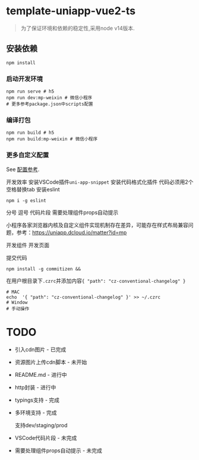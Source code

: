 # template-uniapp-vue2-ts

> 为了保证环境和依赖的稳定性,采用node v14版本.
## 安装依赖
```
npm install
```

### 启动开发环境
```
npm run serve # h5
npm run dev:mp-weixin # 微信小程序
# 更多参考package.json中scripts配置
```

### 编译打包
```
npm run build # h5
npm run build:mp-weixin # 微信小程序
```

### 更多自定义配置
See [配置参考](https://cli.vuejs.org/config/).

开发效率
安装VSCode插件`uni-app-snippet`
安装代码格式化插件
代码必须用2个空格替换tab
安装eslint
```shell
npm i -g eslint
```
分号
逗号
代码片段
需要处理组件props自动提示

小程序各家浏览器内核及自定义组件实现机制存在差异，可能存在样式布局兼容问题，参考：https://uniapp.dcloud.io/matter?id=mp

开发组件
开发页面

提交代码
```shell
npm install -g commitizen && 
```
在用户根目录下`.czrc`并添加内容`{ "path": "cz-conventional-changelog" }`

```shell
# MAC
echo  '{ "path": "cz-conventional-changelog" }' >> ~/.czrc
# Window
# 手动操作
```

# TODO

* 引入cdn图片 - 已完成

* 资源图片上传cdn脚本 - 未开始

* README.md - 进行中

* http封装 - 进行中

* typings支持 - 完成

* 多环境支持 - 完成

  支持dev/staging/prod

* VSCode代码片段 - 未完成

* 需要处理组件props自动提示 - 未完成
